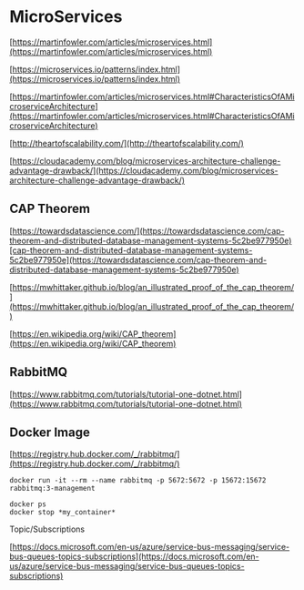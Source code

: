 
# MicroServices

[https://martinfowler.com/articles/microservices.html](https://martinfowler.com/articles/microservices.html)

[https://microservices.io/patterns/index.html](https://microservices.io/patterns/index.html)

[https://martinfowler.com/articles/microservices.html#CharacteristicsOfAMicroserviceArchitecture](https://martinfowler.com/articles/microservices.html#CharacteristicsOfAMicroserviceArchitecture)

[http://theartofscalability.com/](http://theartofscalability.com/)

[https://cloudacademy.com/blog/microservices-architecture-challenge-advantage-drawback/](https://cloudacademy.com/blog/microservices-architecture-challenge-advantage-drawback/)

## CAP Theorem

[https://towardsdatascience.com/](https://towardsdatascience.com/cap-theorem-and-distributed-database-management-systems-5c2be977950e)[cap-theorem-and-distributed-database-management-systems-5c2be977950e](https://towardsdatascience.com/cap-theorem-and-distributed-database-management-systems-5c2be977950e)

[https://mwhittaker.github.io/blog/an_illustrated_proof_of_the_cap_theorem/](https://mwhittaker.github.io/blog/an_illustrated_proof_of_the_cap_theorem/)

[https://en.wikipedia.org/wiki/CAP_theorem](https://en.wikipedia.org/wiki/CAP_theorem)


## RabbitMQ
[https://www.rabbitmq.com/tutorials/tutorial-one-dotnet.html](https://www.rabbitmq.com/tutorials/tutorial-one-dotnet.html)

## Docker Image

[https://registry.hub.docker.com/_/rabbitmq/](https://registry.hub.docker.com/_/rabbitmq/)

    docker run -it --rm --name rabbitmq -p 5672:5672 -p 15672:15672 rabbitmq:3-management

    docker ps
    docker stop *my_container*

Topic/Subscriptions

[https://docs.microsoft.com/en-us/azure/service-bus-messaging/service-bus-queues-topics-subscriptions](https://docs.microsoft.com/en-us/azure/service-bus-messaging/service-bus-queues-topics-subscriptions)
<!--stackedit_data:
eyJoaXN0b3J5IjpbLTQwODc4NzQyNl19
-->